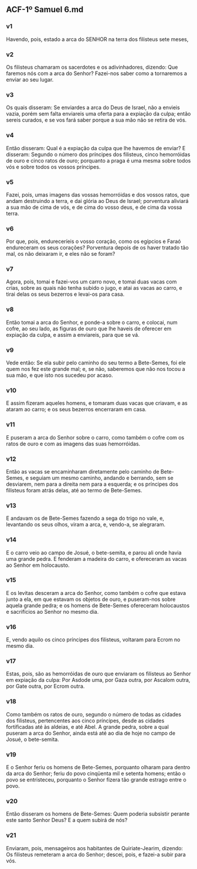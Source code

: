## ACF-1º Samuel 6.md
### v1
 Havendo, pois, estado a arca do SENHOR na terra dos filisteus sete meses,
### v2
 Os filisteus chamaram os sacerdotes e os adivinhadores, dizendo: Que faremos nós com a arca do Senhor? Fazei-nos saber como a tornaremos a enviar ao seu lugar.
### v3
 Os quais disseram: Se enviardes a arca do Deus de Israel, não a envieis vazia, porém sem falta enviareis uma oferta para a expiação da culpa; então sereis curados, e se vos fará saber porque a sua mão não se retira de vós.
### v4
 Então disseram: Qual é a expiação da culpa que lhe havemos de enviar? E disseram: Segundo o número dos príncipes dos filisteus, cinco hemorróidas de ouro e cinco ratos de ouro; porquanto a praga é uma mesma sobre todos vós e sobre todos os vossos príncipes.
### v5
 Fazei, pois, umas imagens das vossas hemorróidas e dos vossos ratos, que andam destruindo a terra, e dai glória ao Deus de Israel; porventura aliviará a sua mão de cima de vós, e de cima do vosso deus, e de cima da vossa terra.
### v6
 Por que, pois, endureceríeis o vosso coração, como os egípcios e Faraó endureceram os seus corações? Porventura depois de os haver tratado tão mal, os não deixaram ir, e eles não se foram?
### v7
 Agora, pois, tomai e fazei-vos um carro novo, e tomai duas vacas com crias, sobre as quais não tenha subido o jugo, e atai as vacas ao carro, e tirai delas os seus bezerros e levai-os para casa.
### v8
 Então tomai a arca do Senhor, e ponde-a sobre o carro, e colocai, num cofre, ao seu lado, as figuras de ouro que lhe haveis de oferecer em expiação da culpa, e assim a enviareis, para que se vá.
### v9
 Vede então: Se ela subir pelo caminho do seu termo a Bete-Semes, foi ele quem nos fez este grande mal; e, se não, saberemos que não nos tocou a sua mão, e que isto nos sucedeu por acaso.
### v10
 E assim fizeram aqueles homens, e tomaram duas vacas que criavam, e as ataram ao carro; e os seus bezerros encerraram em casa.
### v11
 E puseram a arca do Senhor sobre o carro, como também o cofre com os ratos de ouro e com as imagens das suas hemorróidas.
### v12
 Então as vacas se encaminharam diretamente pelo caminho de Bete-Semes, e seguiam um mesmo caminho, andando e berrando, sem se desviarem, nem para a direita nem para a esquerda; e os príncipes dos filisteus foram atrás delas, até ao termo de Bete-Semes.
### v13
 E andavam os de Bete-Semes fazendo a sega do trigo no vale, e, levantando os seus olhos, viram a arca, e, vendo-a, se alegraram.
### v14
 E o carro veio ao campo de Josué, o bete-semita, e parou ali onde havia uma grande pedra. E fenderam a madeira do carro, e ofereceram as vacas ao Senhor em holocausto.
### v15
 E os levitas desceram a arca do Senhor, como também o cofre que estava junto a ela, em que estavam os objetos de ouro, e puseram-nos sobre aquela grande pedra; e os homens de Bete-Semes ofereceram holocaustos e sacrifícios ao Senhor no mesmo dia.
### v16
 E, vendo aquilo os cinco príncipes dos filisteus, voltaram para Ecrom no mesmo dia.
### v17
 Estas, pois, são as hemorróidas de ouro que enviaram os filisteus ao Senhor em expiação da culpa: Por Asdode uma, por Gaza outra, por Ascalom outra, por Gate outra, por Ecrom outra.
### v18
 Como também os ratos de ouro, segundo o número de todas as cidades dos filisteus, pertencentes aos cinco príncipes, desde as cidades fortificadas até às aldeias, e até Abel. A grande pedra, sobre a qual puseram a arca do Senhor, ainda está até ao dia de hoje no campo de Josué, o bete-semita.
### v19
 E o Senhor feriu os homens de Bete-Semes, porquanto olharam para dentro da arca do Senhor; feriu do povo cinqüenta mil e setenta homens; então o povo se entristeceu, porquanto o Senhor fizera tão grande estrago entre o povo.
### v20
 Então disseram os homens de Bete-Semes: Quem poderia subsistir perante este santo Senhor Deus? E a quem subirá de nós?
### v21
 Enviaram, pois, mensageiros aos habitantes de Quiriate-Jearim, dizendo: Os filisteus remeteram a arca do Senhor; descei, pois, e fazei-a subir para vós.
